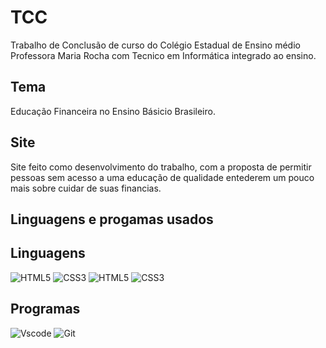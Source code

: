 # TCC
Trabalho de Conclusão de curso do Colégio Estadual de Ensino médio Professora Maria Rocha com Tecnico em Informática integrado ao ensino.

## Tema
Educação Financeira no Ensino Básicio Brasileiro.

## Site
Site feito como desenvolvimento do trabalho, com a proposta de permitir pessoas sem acesso a uma educação de qualidade entederem um pouco mais sobre cuidar de suas financias.

## Linguagens e progamas usados

## Linguagens
![HTML5](https://img.shields.io/badge/HTML5-E34F26?style=for-the-badge&logo=html5&logoColor=white)
![CSS3](https://img.shields.io/badge/CSS3-1572B6?style=for-the-badge&logo=css3&logoColor=white)
![HTML5](https://img.shields.io/badge/JavaScript-E34F26?style=for-the-badge)
![CSS3](https://img.shields.io/badge/PHP-1572B6?style=for-the-badge&logo=css3&logoColor=white)

## Programas
![Vscode](https://img.shields.io/badge/Vscode-007ACC?style=for-the-badge&logo=visual-studio-code&logoColor=white)
![Git](https://img.shields.io/badge/GIT-E44C30?style=for-the-badge&logo=git&logoColor=white)
